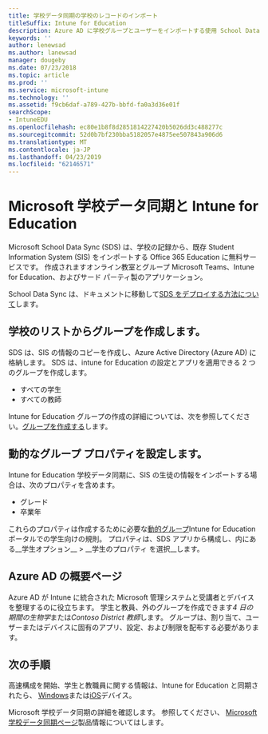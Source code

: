 ```yaml
---
title: 学校データ同期の学校のレコードのインポート
titleSuffix: Intune for Education
description: Azure AD に学校グループとユーザーをインポートする使用 School Data Sync です。
keywords: ''
author: lenewsad
ms.author: lanewsad
manager: dougeby
ms.date: 07/23/2018
ms.topic: article
ms.prod: ''
ms.service: microsoft-intune
ms.technology: ''
ms.assetid: f9cb6daf-a789-427b-bbfd-fa0a3d36e01f
searchScope:
- IntuneEDU
ms.openlocfilehash: ec80e1b8f8d2851814227420b5026dd3c488277c
ms.sourcegitcommit: 52d0b7bf230bba5182057e4875ee507843a906d6
ms.translationtype: MT
ms.contentlocale: ja-JP
ms.lasthandoff: 04/23/2019
ms.locfileid: "62146571"
---
```

# <a name="microsoft-school-data-sync-and-intune-for-education"></a>Microsoft 学校データ同期と Intune for Education

Microsoft School Data Sync (SDS) は、学校の記録から、既存 Student Information System (SIS) をインポートする Office 365 Education に無料サービスです。 作成されますオンライン教室とグループ Microsoft Teams、Intune for Education、およびサード パーティ製のアプリケーション。  

School Data Sync は、ドキュメントに移動して[SDS をデプロイする方法について](https://support.office.com/article/Overview-of-School-Data-Sync-and-Classroom-f3d1147b-4ade-4905-8518-508e729f2e91)します。 

## <a name="create-groups-from-school-roster"></a>学校のリストからグループを作成します。
SDS は、SIS の情報のコピーを作成し、Azure Active Directory (Azure AD) に格納します。 SDS は、intune for Education の設定とアプリを適用できる 2 つのグループを作成します。

* すべての学生
* すべての教師

Intune for Education グループの作成の詳細については、次を参照してください。[グループを作成する](create-groups.md)します。  

## <a name="set-up-dynamic-group-properties"></a>動的なグループ プロパティを設定します。
Intune for Education 学校データ同期に、SIS の生徒の情報をインポートする場合は、次のプロパティを含めます。
*  グレード 
*  卒業年  

これらのプロパティは作成するために必要な[動的グループ](create-groups.md#dynamic-groups)Intune for Education ポータルでの学生向けの規則。  プロパティは、SDS アプリから構成し、内にある__学生オプション__ > __学生のプロパティ を選択__します。

## <a name="what-is-azure-ad"></a>Azure AD の概要ページ
Azure AD が Intune に統合された Microsoft 管理システムと受講者とデバイスを整理するのに役立ちます。 学生と教員、外のグループを作成できます*4 日の期間の生物学*または*Contoso District 教師*します。 グループは、割り当て、ユーザーまたはデバイスに固有のアプリ、設定、および制限を配布する必要があります。

## <a name="next-steps"></a>次の手順   
高速構成を開始、学生と教職員に関する情報は、Intune for Education と同期されたら、 [Windows](edu-express-config-settings-windows.md)または[iOS](edu-express-config-settings-ios.md)デバイス。  

Microsoft 学校データ同期の詳細を確認します。 参照してください、 [Microsoft 学校データ同期ページ](https://sds.microsoft.com)製品情報についてはします。 
